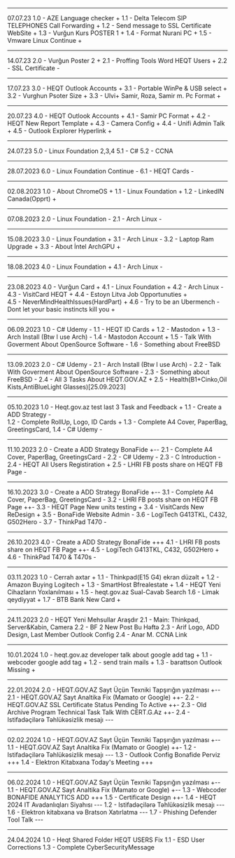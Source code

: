 -----------------------------
 07.07.23
1.0 - AZE Language checker +
1.1 - Delta Telecom SIP TELEPHONES Call Forwarding +
1.2 - Send message to SSL Certificate WebSite +
1.3 - Vurğun Kurs POSTER 1 +
1.4 - Format Nurani PC +
1.5 - Vmware Linux Continue +

-------------------------------

 14.07.23
2.0 - Vurğun Poster 2 +
2.1 - Proffing Tools Word HEQT Users +
2.2 - SSL Certificate -

------------------------------

 17.07.23
3.0 - HEQT Outlook Accounts + 
3.1 - Portable WinPe & USB select +
3.2 - Vurghun Psoter Size +
3.3 - Ulvi+ Samir, Roza, Samir m. Pc Format +

-------------------------------

 20.07.23
4.0 - HEQT Outlook Accounts + 
4.1 - Samir PC Format +
4.2 - HEQT New Report Template +
4.3 - Camera Config + 
4.4 - Unifi Admin Talk + 
4.5 - Outlook Explorer Hyperlink + 

-------------------------------

 24.07.23
5.0 - Linux Foundation 2,3,4
5.1 - C#
5.2 - CCNA

------------------------------

 28.07.2023
6.0 - Linux Foundation Continue - 
6.1 - HEQT Cards - 

------------------------------

 02.08.2023
1.0 - About ChromeOS +
1.1 - Linux Foundation + 
1.2 - LinkedIN Canada(Opprt) + 

------------------------------

 07.08.2023
2.0 - Linux Foundation - 
2.1 - Arch Linux -

------------------------------

 15.08.2023
3.0 - Linux Foundation +
3.1 - Arch Linux -
3.2 - Laptop Ram Upgrade +
3.3 - About İntel ArchGPU +

------------------------------

 18.08.2023
4.0 - Linux Foundation +
4.1 - Arch Linux -

------------------------------

 23.08.2023
4.0 - Vurğun Card +
4.1 - Linux Foundation +
4.2 - Arch Linux -
4.3 - VisitCard HEQT +
4.4 - Estoyn Litva Job Opportunuties +  
4.5 - NeverMindHealthIssues(HardPart) +
4.6 - Try to be an Ubermench - Dont let your basic instincts kill you +

-----------------------------

 06.09.2023
1.0 - C# Udemy -
1.1 - HEQT ID Cards +
1.2 - Mastodon +
1.3 - Arch Install (Btw I use Arch) - 
1.4 - Mastodon Account +
1.5 - Talk With Goverment About OpenSource Software - 
1.6 - Something about FreeBSD

--------------------------------
 
 13.09.2023
2.0 - C# Udemy -
2.1 - Arch Install (Btw I use Arch) - 
2.2 - Talk With Goverment About OpenSource Software - 
2.3 - Something about FreeBSD -
2.4 - All 3 Tasks About HEQT.GOV.AZ + 
2.5 - Health(B1+Cinko,Oil Kists,AntiBlueLight Glasses)[25.09.2023] 

--------------------------------
 
 05.10.2023
1.0 - Heqt.gov.az test last 3 Task and Feedback +
1.1 - Create a ADD Strategy -  
1.2 - Complete RollUp, Logo, ID Cards +
1.3 - Complete A4 Cover, PaperBag, GreetingsCard, 
1.4 - C# Udemy -

--------------------------------

 11.10.2023
2.0 - Create a ADD Strategy BonaFide +--
2.1 - Complete A4 Cover, PaperBag, GreetingsCard - 
2.2 - C# Udemy -
2.3 - C Introduction - 
2.4 - HEQT All Users Registiration + 
2.5 - LHRI FB posts share on HEQT FB Page -

--------------------------------

 16.10.2023
3.0 - Create a ADD Strategy BonaFide +--
3.1 - Complete A4 Cover, PaperBag, GreetingsCard - 
3.2 - LHRI FB posts share on HEQT FB Page ++-
3.3 - HEQT Page New units testing + 
3.4 - VisitCards New ReDesign +
3.5 - BonaFide Website Admin - 
3.6 - LogiTech G413TKL, C432, G502Hero - 
3.7 - ThinkPad T470 -  

--------------------------------
 
 26.10.2023
4.0 - Create a ADD Strategy BonaFide +++ 
4.1 - LHRI FB posts share on HEQT FB Page ++- 
4.5 - LogiTech G413TKL, C432, G502Hero + 
4.6 - ThinkPad T470 & T470s - 

--------------------------------
 
 03.11.2023
1.0 - Cerrah axtar +
1.1 - Thinkpad(E15 G4) ekran düzəlt +
1.2 - Amazon Buying Logitech +
1.3 - SmartHost Bfrealestate +
1.4 - HEQT Yeni Cihazların Yoxlanılması +
1.5 - heqt.gov.az Sual-Cavab Search
1.6 - Limak qeydiyyat +
1.7 - BTB Bank New Card +

--------------------------------
 
 24.11.2023
2.0 - HEQT Yeni Mehsullar Araşdır
2.1 - Main: Thinkpad, Server&Kabin, Camera
2.2 - BF 2 New Post Bu Həftə 
2.3 - Arif Logo, ADD Design, Last Member Outlook Config
2.4 - Anar M. CCNA Link

----------------------------

 10.01.2024
1.0 - heqt.gov.az developer talk about google add tag + 
1.1 - webcoder google add tag +
1.2 - send train mails + 
1.3 - barattson Outlook Missing + 

-------------------------------------

 22.01.2024
2.0 - HEQT.GOV.AZ Sayt Üçün Texniki Tapşırığın yazılması +--
2.1 - HEQT.GOV.AZ Sayt Analtika Fix (Mamato or Google) ++-
2.2 - HEQT.GOV.AZ SSL Certificate Status Pending To Active ++-
2.3 - Old Archive Program Technical Task Talk With CERT.G.Az ++-
2.4 - Istifadəçilərə Təhlükəsizlik mesajı ---

-------------------------------------

 02.02.2024
1.0 - HEQT.GOV.AZ Sayt Üçün Texniki Tapşırığın yazılması +--
1.1 - HEQT.GOV.AZ Sayt Analtika Fix (Mamato or Google) ++-
1.2 - Istifadəçilərə Təhlükəsizlik mesajı ---
1.3 - Outlook Config Bonafide Perviz +++
1.4 - Elektron Kitabxana Today's Meeting +++

-------------------------------------

 06.02.2024
1.0 - HEQT.GOV.AZ Sayt Üçün Texniki Tapşırığın yazılması +--
1.1 - HEQT.GOV.AZ Sayt Analtika Fix (Mamato or Google) +--
1.3 - Webcoder BONAFIDE ANALYTICS ADD +++
1.5 - Certificate Design ++-
1.4 - HEQT 2024 IT Avadanlıqları Siyahısı ---
1.2 - Istifadəçilərə Təhlükəsizlik mesajı ---
1.6 - Elektron kitabxana və Bratson Xatırlatma ---
1.7 - Phishing Defender Tool Talk ---

-------------------------------------

 24.04.2024
1.0 - Heqt Shared Folder HEQT USERS Fix
1.1 - ESD User Corrections
1.3 - Complete CyberSecurityMessage


